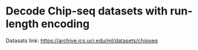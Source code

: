 # Decode Chip-seq datasets with run-length encoding

Datasats link: https://archive.ics.uci.edu/ml/datasets/chipseq
